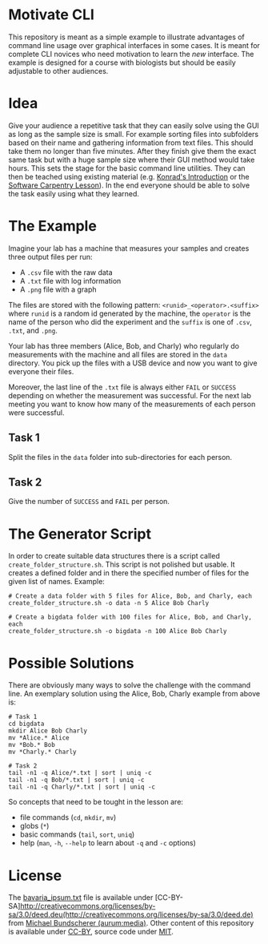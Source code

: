 # Motivate CLI
This repository is meant as a simple example to illustrate advantages of command line usage over graphical interfaces in some cases.
It is meant for complete CLI novices who need motivation to learn the *new* interface.
The example is designed for a course with biologists but should be easily adjustable to other audiences.

# Idea
Give your audience a repetitive task that they can easily solve using the GUI as long as the sample size is small.
For example sorting files into subfolders based on their name and gathering information from text files.
This should take them no longer than five minutes.
After they finish give them the exact same task but with a huge sample size where their GUI method would take hours.
This sets the stage for the basic command line utilities.
They can then be teached using existing material (e.g. [Konrad's Introduction](https://github.com/konrad/Introduction_to_the_Unix_Shell_for_biologists) or the [Software Carpentry Lesson](http://swcarpentry.github.io/shell-novice/)).
In the end everyone should be able to solve the task easily using what they learned.

# The Example
Imagine your lab has a machine that measures your samples and creates three output files per run:
 - A `.csv` file with the raw data
 - A `.txt` file with log information
 - A `.png` file with a graph

The files are stored with the following pattern:
`<runid>_<operator>.<suffix>`
where `runid` is a random id generated by the machine, the `operator` is the name of the person who did the experiment and the `suffix` is one of `.csv`, `.txt`, and `.png`.

Your lab has three members (Alice, Bob, and Charly) who regularly do measurements with the machine and all files are stored in the `data` directory.
You pick up the files with a USB device and now you want to give everyone their files.

Moreover, the last line of the `.txt` file is always either `FAIL` or `SUCCESS` depending on whether the measurement was successful.
For the next lab meeting you want to know how many of the measurements of each person were successful.

## Task 1
Split the files in the `data` folder into sub-directories for each person.

## Task 2
Give the number of `SUCCESS` and `FAIL` per person.

# The Generator Script
In order to create suitable data structures there is a script called `create_folder_structure.sh`.
This script is not polished but usable.
It creates a defined folder and in there the specified number of files for the given list of names.
Example:

```
# Create a data folder with 5 files for Alice, Bob, and Charly, each
create_folder_structure.sh -o data -n 5 Alice Bob Charly

# Create a bigdata folder with 100 files for Alice, Bob, and Charly, each
create_folder_structure.sh -o bigdata -n 100 Alice Bob Charly
```

# Possible Solutions
There are obviously many ways to solve the challenge with the command line.
An exemplary solution using the Alice, Bob, Charly example from above is:
```
# Task 1
cd bigdata
mkdir Alice Bob Charly
mv *Alice.* Alice
mv *Bob.* Bob
mv *Charly.* Charly

# Task 2
tail -n1 -q Alice/*.txt | sort | uniq -c
tail -n1 -q Bob/*.txt | sort | uniq -c
tail -n1 -q Charly/*.txt | sort | uniq -c
```

So concepts that need to be tought in the lesson are:
 - file commands (`cd`, `mkdir`, `mv`)
 - globs (`*`)
 - basic commands (`tail`, `sort`, `uniq`)
 - help (`man`, `-h`, `--help` to learn about `-q` and `-c` options)

# License
The [bavaria_ipsum.txt](bavaria_ipsum.txt) file is available under [CC-BY-SA]http://creativecommons.org/licenses/by-sa/3.0/deed.deu(http://creativecommons.org/licenses/by-sa/3.0/deed.de) from [Michael Bundscherer (aurum:media)](http://bavaria-ipsum.de/impressum.html).
Other content of this repository is available under [CC-BY](https://creativecommons.org/licenses/by/4.0/), source code under [MIT](https://opensource.org/licenses/MIT).
